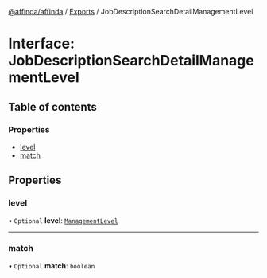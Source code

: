 [@affinda/affinda](../README.md) / [Exports](../modules.md) / JobDescriptionSearchDetailManagementLevel

# Interface: JobDescriptionSearchDetailManagementLevel

## Table of contents

### Properties

- [level](JobDescriptionSearchDetailManagementLevel.md#level)
- [match](JobDescriptionSearchDetailManagementLevel.md#match)

## Properties

### level

• `Optional` **level**: [`ManagementLevel`](../modules.md#managementlevel)

___

### match

• `Optional` **match**: `boolean`

